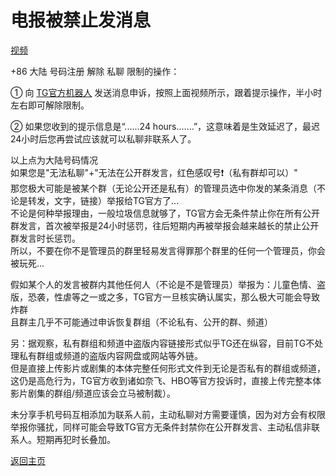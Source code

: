 # 电报被禁止发消息

[视频](https://user-images.githubusercontent.com/73426989/150645252-ab6d69ee-b982-45b5-ac57-538670d69f38.mp4)             

+86 大陆 号码注册 解除 私聊 限制的操作：   

① 向 [TG官方机器人](https://t.me/SpamBot) 发送消息申诉，按照上面视频所示，跟着提示操作，半小时左右即可解除限制。           

② 如果您收到的提示信息是“......24 hours.......”，这意味着是生效延迟了，最迟24小时后您再尝试应该就可以私聊非联系人了。              

以上点为大陆号码情况             
如果您是"无法私聊"+"无法在公开群发言，红色感叹号❗️（私有群却可以）"                
那您极大可能是被某个群（无论公开还是私有）的管理员选中你发的某条消息（不论是转发，文字，链接）举报给TG官方了...             
不论是何种举报理由，一般垃圾信息就够了，TG官方会无条件禁止你在所有公开群发言，首次被举报是24小时惩罚，往后短期内再被举报会越来越长的禁止公开群发言时长惩罚。           
所以，不要在你不是管理员的群里轻易发言得罪那个群里的任何一个管理员，你会被玩死...                   

假如某个人的发言被群内其他任何人（不论是不是管理员）举报为：儿童色情、盗版，恐袭，性虐等之一或之多，TG官方一旦核实确认属实，那么极大可能会导致炸群           
且群主几乎不可能通过申诉恢复群组（不论私有、公开的群、频道）                  

另：据观察，私有群组和频道中盗版内容链接形式似乎TG还在纵容，目前TG不处理私有群组或频道的盗版内容网盘或网站等外链。          
但是直接上传影片或剧集的本体完整任何形式文件到无论是否私有的群组或频道，这仍是高危行为，TG官方收到诸如奈飞、HBO等官方投诉时，直接上传完整本体影片剧集的群组/频道应该会立马被制裁）。         

未分享手机号码互相添加为联系人前，主动私聊对方需要谨慎，因为对方会有权限举报你骚扰，同样可能会导致TG官方无条件封禁你在公开群发言、主动私信非联系人。短期再犯时长叠加。             


[返回主页](../README.md)                

